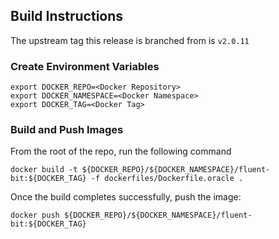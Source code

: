 ## Build Instructions

The upstream tag this release is branched from is `v2.0.11`

### Create Environment Variables

```
export DOCKER_REPO=<Docker Repository>
export DOCKER_NAMESPACE=<Docker Namespace>
export DOCKER_TAG=<Docker Tag>
```

### Build and Push Images

From the root of the repo, run the following command
```
docker build -t ${DOCKER_REPO}/${DOCKER_NAMESPACE}/fluent-bit:${DOCKER_TAG} -f dockerfiles/Dockerfile.oracle .
```

Once the build completes successfully, push the image:
```
docker push ${DOCKER_REPO}/${DOCKER_NAMESPACE}/fluent-bit:${DOCKER_TAG}
```
